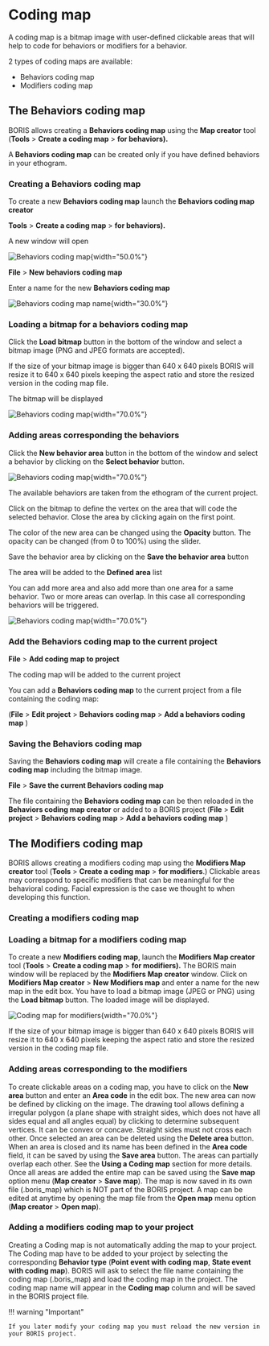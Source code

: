 # Coding map


A coding map is a bitmap image with user-defined clickable areas that
will help to code for behaviors or modifiers for a behavior.

2 types of coding maps are available:

-   Behaviors coding map
-   Modifiers coding map





## The Behaviors coding map


BORIS allows creating a **Behaviors coding map** using the **Map
creator** tool (**Tools** \> **Create a coding map** \> **for
behaviors).**

A **Behaviors coding map** can be created only if you have defined
behaviors in your ethogram.

### Creating a Behaviors coding map

To create a new **Behaviors coding map** launch the **Behaviors coding
map creator**

**Tools** \> **Create a coding map** \> **for behaviors).**

A new window will open

![Behaviors coding map](images/behaviors_coding_map_empty.png){width="50.0%"}

**File** \> **New behaviors coding map**

Enter a name for the new **Behaviors coding map**

![Behaviors coding map name](images/behaviors_coding_map_name.png){width="30.0%"}

### Loading a bitmap for a behaviors coding map

Click the **Load bitmap** button in the bottom of the window and select
a bitmap image (PNG and JPEG formats are accepted).

If the size of your bitmap image is bigger than 640 x 640 pixels BORIS
will resize it to 640 x 640 pixels keeping the aspect ratio and store
the resized version in the coding map file.

The bitmap will be displayed

![Behaviors coding map](images/behaviors_coding_map1.png){width="70.0%"}

### Adding areas corresponding the behaviors

Click the **New behavior area** button in the bottom of the window and
select a behavior by clicking on the **Select behavior** button.

![Behaviors coding map](images/behaviors_coding_map2.png){width="70.0%"}

The available behaviors are taken from the ethogram of the current
project.

Click on the bitmap to define the vertex on the area that will code the
selected behavior. Close the area by clicking again on the first point.

The color of the new area can be changed using the **Opacity** button.
The opacity can be changed (from 0 to 100%) using the slider.

Save the behavior area by clicking on the **Save the behavior area**
button

The area will be added to the **Defined area** list

You can add more area and also add more than one area for a same
behavior. Two or more areas can overlap. In this case all corresponding
behaviors will be triggered.

![Behaviors coding map](images/behaviors_coding_map3.png){width="70.0%"}

### Add the Behaviors coding map to the current project

**File** \> **Add coding map to project**

The coding map will be added to the current project

You can add a **Behaviors coding map** to the current project from a
file containing the coding map:

(**File** \> **Edit project** \> **Behaviors coding map** \> **Add a
behaviors coding map** )

### Saving the Behaviors coding map

Saving the **Behaviors coding map** will create a file containing the
**Behaviors coding map** including the bitmap image.

**File** \> **Save the current Behaviors coding map**

The file containing the **Behaviors coding map** can be then reloaded in
the **Behaviors coding map creator** or added to a BORIS project
(**File** \> **Edit project** \> **Behaviors coding map** \> **Add a
behaviors coding map** )



## The Modifiers coding map


BORIS allows creating a modifiers coding map using the **Modifiers Map
creator** tool (**Tools** \> **Create a coding map** \> **for
modifiers**.) Clickable areas may correspond to specific modifiers that
can be meaningful for the behavioral coding. Facial expression is the
case we thought to when developing this function.

### Creating a modifiers coding map


### Loading a bitmap for a modifiers coding map

To create a new **Modifiers coding map**, launch the **Modifiers Map
creator** tool (**Tools** \> **Create a coding map** \> **for
modifiers).** The BORIS main window will be replaced by the **Modifiers
Map creator** window. Click on **Modifiers Map creator** \> **New
Modifiers map** and enter a name for the new map in the edit box. You
have to load a bitmap image (JPEG or PNG) using the **Load bitmap**
button. The loaded image will be displayed.

![Coding map for modifiers](images/modifiers_coding_map.png){width="70.0%"}

If the size of your bitmap image is bigger than 640 x 640 pixels BORIS
will resize it to 640 x 640 pixels keeping the aspect ratio and store
the resized version in the coding map file.

### Adding areas corresponding to the modifiers

To create clickable areas on a coding map, you have to click on the
**New area** button and enter an **Area code** in the edit box. The new
area can now be defined by clicking on the image. The drawing tool
allows defining a irregular polygon (a plane shape with straight sides,
which does not have all sides equal and all angles equal) by clicking to
determine subsequent vertices. It can be convex or concave. Straight
sides must not cross each other. Once selected an area can be deleted
using the **Delete area** button. When an area is closed and its name
has been defined in the **Area code** field, it can be saved by using
the **Save area** button. The areas can partially overlap each other.
See the **Using a Coding map** section for more details. Once all areas
are added the entire map can be saved using the **Save map** option menu
(**Map creator** \> **Save map**). The map is now saved in its own file
(.boris\_map) which is NOT part of the BORIS project. A map can be
edited at anytime by opening the map file from the **Open map** menu
option (**Map creator** \> **Open map**).

### Adding a modifiers coding map to your project

Creating a Coding map is not automatically adding the map to your
project. The Coding map have to be added to your project by selecting
the corresponding **Behavior type** (**Point event with coding map**,
**State event with coding map**). BORIS will ask to select the file name
containing the coding map (.boris\_map) and load the coding map in the
project. The coding map name will appear in the **Coding map** column
and will be saved in the BORIS project file.


!!! warning "Important"

    If you later modify your coding map you must reload the new version in your BORIS project.




